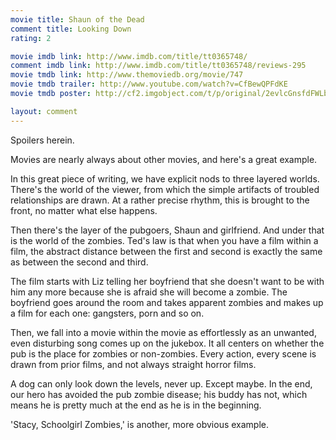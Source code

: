 ```yaml
---
movie title: Shaun of the Dead
comment title: Looking Down
rating: 2

movie imdb link: http://www.imdb.com/title/tt0365748/
comment imdb link: http://www.imdb.com/title/tt0365748/reviews-295
movie tmdb link: http://www.themoviedb.org/movie/747
movie tmdb trailer: http://www.youtube.com/watch?v=CfBewQPFdKE
movie tmdb poster: http://cf2.imgobject.com/t/p/original/2evlcGnsfdFWLb7geNlIjIewc0Q.jpg

layout: comment
---
```


Spoilers herein.

Movies are nearly always about other movies, and here's a great example.

In this great piece of writing, we have explicit nods to three layered worlds. There's the world of the viewer, from which the simple artifacts of troubled relationships are drawn. At a rather precise rhythm, this is brought to the front, no matter what else happens.

Then there's the layer of the pubgoers, Shaun and girlfriend. And under that is the world of the zombies. Ted's law is that when you have a film within a film, the abstract distance between the first and second is exactly the same as between the second and third. 

The film starts with Liz telling her boyfriend that she doesn't want to be with him any more because she is afraid she will become a zombie. The boyfriend goes around the room and takes apparent zombies and makes up a film for each one: gangsters, porn and so on.

Then, we fall into a movie within the movie as effortlessly as an unwanted, even disturbing song comes up on the jukebox. It all centers on whether the pub is the place for zombies or non-zombies. Every action, every scene is drawn from prior films, and not always straight horror films.

A dog can only look down the levels, never up. Except maybe. In the end, our hero has avoided the pub zombie disease; his buddy has not, which means he is pretty much at the end as he is in the beginning.

'Stacy, Schoolgirl Zombies,' is another, more obvious example.